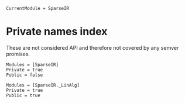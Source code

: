 ```@meta
CurrentModule = SparseIR
```

# Private names index

These are not considered API and therefore not covered by any semver promises.

```@autodocs
Modules = [SparseIR]
Private = true
Public = false
```

```@autodocs
Modules = [SparseIR._LinAlg]
Private = true
Public = true
```
